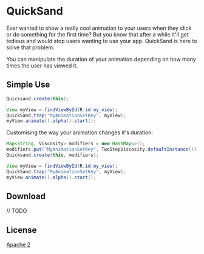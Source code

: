 QuickSand
=========

Ever wanted to show a really cool animation to your users when they click or do something for the first time?
But you know that after a while it'll get tedious and would stop users wanting to use your app.
QuickSand is here to solve that problem.

You can manipulate the duration of your animation depending on how many times the user has viewed it.

Simple Use
----------

```java
Quicksand.create(this);

View myView = findViewById(R.id.my_view);
QuickSand.trap("MyAnimationSetKey", myView);
myView.animate().alpha().start();
```

Customising the way your animation changes it's duration:

```java
Map<String, Viscosity> modifiers = new HashMap<>();
modifiers.put("MyAnimationSetKey", TwoStepViscosity.defaultInstance());
Quicksand.create(this, modifiers);

View myView = findViewById(R.id.my_view);
QuickSand.trap("MyAnimationSetKey", myView);
myView.animate().alpha().start();
```

Download
--------

// TODO

License
-------

[Apache 2](LICENSE.txt)

